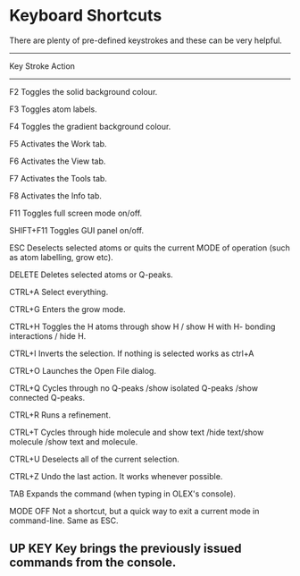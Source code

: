 # Keyboard Shortcuts
There are plenty of pre-defined keystrokes and these can be very helpful. 

------------------------------------------------------------------------
Key Stroke  Action
----------  ----------------------------------------------------------------
F2          Toggles the solid background colour.

F3          Toggles atom labels.

F4          Toggles the gradient background colour.

F5          Activates the Work tab.

F6          Activates the View tab.

F7          Activates the Tools tab.

F8          Activates the Info tab.

F11         Toggles full screen mode on/off.

SHIFT+F11   Toggles GUI panel on/off. 

ESC         Deselects selected atoms or quits the current MODE of operation (such as atom labelling, grow etc).

DELETE      Deletes selected atoms or Q-peaks.

CTRL+A      Select everything.

CTRL+G      Enters the grow mode.

CTRL+H      Toggles the H atoms through show H / show H with H- bonding interactions / hide H.

CTRL+I      Inverts the selection. If nothing is selected works as ctrl+A

CTRL+O      Launches the Open File dialog.

CTRL+Q      Cycles through no Q-peaks /show isolated Q-peaks /show connected Q-peaks.

CTRL+R      Runs a refinement.

CTRL+T      Cycles through hide molecule and show text /hide text/show molecule /show text and molecule.

CTRL+U      Deselects all of the current selection.

CTRL+Z      Undo the last action. It works whenever possible.

TAB         Expands the command (when typing in OLEX's console).

MODE OFF    Not a shortcut, but a quick way to exit a current mode in command-line. Same as ESC.

UP KEY      Key brings the previously issued commands from the console.
------------------------------------------------------------------------
